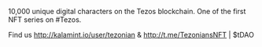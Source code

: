 10,000 unique digital characters on the Tezos blockchain. One of the first NFT series on #Tezos.

Find us http://kalamint.io/user/tezonian & http://t.me/TezoniansNFT | $tDAO
